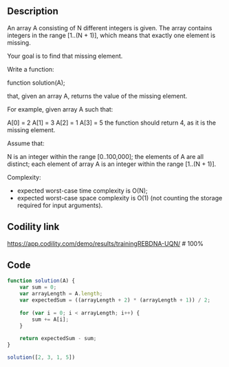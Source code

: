 ## Description
An array A consisting of N different integers is given. The array contains integers in the range [1..(N + 1)], which means that exactly one element is missing.

Your goal is to find that missing element.

Write a function:

function solution(A);

that, given an array A, returns the value of the missing element.

For example, given array A such that:

  A[0] = 2
  A[1] = 3
  A[2] = 1
  A[3] = 5
the function should return 4, as it is the missing element.

Assume that:

N is an integer within the range [0..100,000];
the elements of A are all distinct;
each element of array A is an integer within the range [1..(N + 1)].

Complexity:
- expected worst-case time complexity is O(N);
- expected worst-case space complexity is O(1) (not counting the storage required for input arguments).

## Codility link
https://app.codility.com/demo/results/trainingREBDNA-UQN/ # 100%

## Code
```javascript
function solution(A) {
    var sum = 0;
    var arrayLength = A.length;
    var expectedSum = ((arrayLength + 2) * (arrayLength + 1)) / 2;
    
    for (var i = 0; i < arrayLength; i++) {
        sum += A[i];
    }
    
    return expectedSum - sum;
}

solution([2, 3, 1, 5])
```